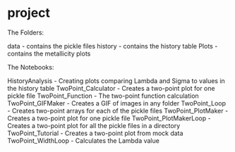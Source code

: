 # project

The Folders:

data - contains the pickle files
history - contains the history table
Plots - contains the metallicity plots 

The Notebooks:

HistoryAnalysis - Creating plots comparing Lambda and Sigma to values in the history table
TwoPoint_Calculator - Creates a two-point plot for one pickle file
TwoPoint_Function - The two-point function calculation
TwoPoint_GIFMaker - Creates a GIF of images in any folder 
TwoPoint_Loop - Creates two-point arrays for each of the pickle files
TwoPoint_PlotMaker - Creates a two-point plot for one pickle file
TwoPoint_PlotMakerLoop - Creates a two-point plot for all the pickle files in a directory
TwoPoint_Tutorial - Creates a two-point plot from mock data
TwoPoint_WidthLoop - Calculates the Lambda value
